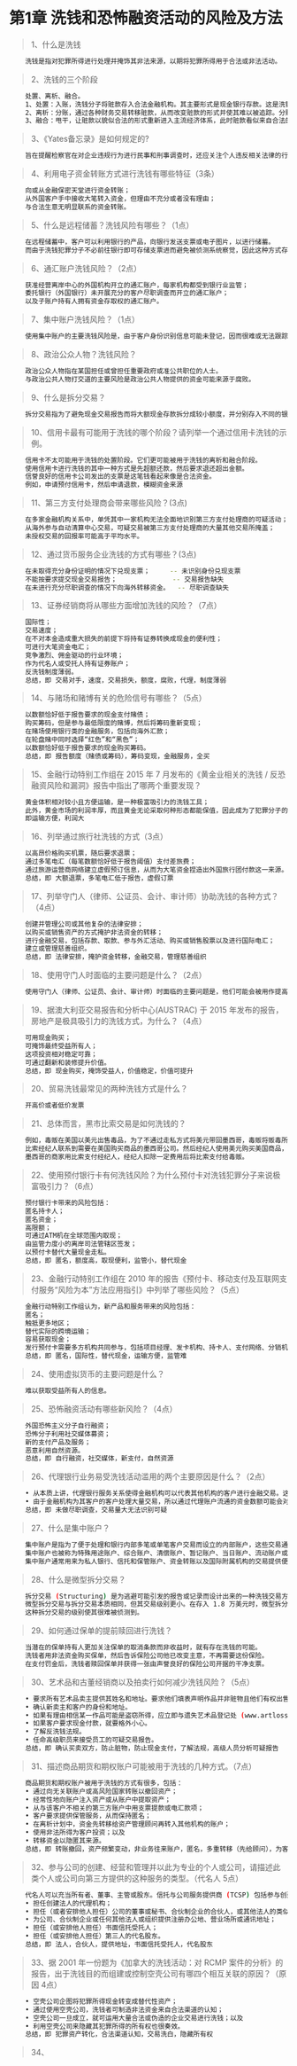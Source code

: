 # 第1章 洗钱和恐怖融资活动的风险及方法

> 1、什么是洗钱
``` bash
	洗钱是指对犯罪所得进行处理并掩饰其非法来源，以期将犯罪所得用于合法或非法活动。
```

> 2、洗钱的三个阶段
``` bash
	处置、离析、融合。
	1、处置：入账，洗钱分子将赃款存入合法金融机构。其主要形式是现金银行存款。这是洗钱过程中最危险的一环，因为大量现金非常可疑，而且银行按规定要上报巨额交易
	2、离析：分账，通过各种财务交易转移赃款，从而改变赃款的形式并使其难以被追踪。分账过程可能包括不同国家或地区、 不同户名的账户间的多次银行转账和电汇、多次存取以不断改变账户金额、改变货币种类和购置奢侈品（游艇、房 屋、轿车钻石）以改变赃款的形式。这是所有洗钱过程中最复杂的一环，其目的是想方设法让原始赃款难以被追踪。
	3、融合：甩干，让赃款以貌似合法的形式重新进入主流经济体系，此时赃款看似来自合法的交易。这一阶段可能包括最后一次从银行转账到洗钱者只为赚取微薄利润而投资当地公司账户、 卖掉分账时购置的游艇或者从洗钱者自己的公司购买价值为1千万美元的螺丝刀。此时，犯罪 分子就可以高枕无忧地使用这笔钱了。如果前两步没有证明文件留下，则很难在融合这一步抓到洗钱的人。
```

> 3、《Yates备忘录》是如何规定的?
``` bash
	旨在提醒检察官在对企业违规行为进行民事和刑事调查时，还应关注个人违反相关法律的行为。
```

> 4、利用电子资金转账方式进行洗钱有哪些特征（3条）
``` bash
	向或从金融保密天堂进行资金转账；
	从外国客户手中接收大笔转入资金，但理由不充分或者没有理由；
	与合法生意无明显联系的资金转账。
```

> 5、什么是远程储蓄？洗钱风险有哪些？（1点）
``` bash
	在远程储蓄中，客户可以利用银行的产品，向银行发送支票或电子图片，以进行储蓄。
	而由于洗钱犯罪分子不必前往银行即可存储支票进而避免被侦测系统察觉，因此这种方式存在一定风险
```

> 6、通汇账户洗钱风险？（2点）
``` bash
	获准经营离岸中心的外国机构开立的通汇账户，每家机构都受到银行业监管；
	委托银行（外国银行）未开展充分的客户尽职调查而开立的通汇账户；
	以及子账户持有人拥有资金存取权的通汇账户。
```

> 7、集中账户洗钱风险？（1点）
``` bash
	使用集中账户的主要洗钱风险是，由于客户身份识别信息可能未登记，因而很难或无法跟踪审计线索。
```

> 8、政治公众人物？洗钱风险？
``` bash
	政治公众人物指在某国担任或曾担任重要政府或准公共职位的人士。
	与政治公共人物打交道的主要风险是政治公共人物提供的资金可能来源于腐败。
```

> 9、什么是拆分交易？
``` bash
	拆分交易指为了避免现金交易报告而将大额现金存款拆分成较小额度，并分别存入不同的银行、银行账户或于不同日存入。
```

> 10、信用卡最有可能用于洗钱的哪个阶段？请列举一个通过信用卡洗钱的示例。
``` bash
	信用卡不太可能用于洗钱的处置阶段。它们更可能被用于洗钱的离析和融合阶段。
	使用信用卡进行洗钱的其中一种方式是先超额还款，然后要求退还超出金额。
	信誉良好的信用卡公司发出的支票是这笔钱看起来像是合法资金。
	例如，申请预付信用卡，然后申请退款，模糊资金来源
```

> 11、第三方支付处理商会带来哪些风险？(3点)
``` bash
	在多家金融机构关系中，单凭其中一家机构无法全面地识别第三方支付处理商的可疑活动；	-- 一家机构无力识别全部交易
	从海外参与自动清算中心交易，可疑交易被第三方支付处理商的大量其他交易所掩盖；		-- 众多交易混合掩盖
	未授权交易的回报率可能高于平均水平。											-- 未授权高回报造成腐败
```

> 12、通过货币服务企业洗钱的方式有哪些？(3点)
``` bash
	在未取得充分身份证明的情况下兑现支票；		-- 未识别身份兑现支票
	不能按要求提交现金交易报告；				-- 交易报告缺失
	在未进行充分尽职调查的情况下向海外转移资金。	-- 尽职调查缺失
```

> 13、证券经销商将从哪些方面增加洗钱的风险？（7点）
``` bash
	国际性；
	交易速度；
	在不对本金造成重大损失的前提下将持有证券转换成现金的便利性；
	可进行大笔资金电汇；
	竞争激烈、佣金驱动的行业环境；
	作为代名人或受托人持有证券账户；
	反洗钱制度薄弱。
	总结，即 交易对手，速度，交易损失，额度，腐败，代理，制度薄弱
```

> 14、与赌场和赌博有关的危险信号有哪些？（5点）
``` bash
	以数额恰好低于报告要求的现金支付赌债；
	购买筹码，但是参与最低限度的赌博，然后将筹码重新变现；
	在赌场使用银行类的金融服务，包括向海外汇款；
	在轮盘赌中同时选择“红色”和“黑色”；
	以数额恰好低于报告要求的现金购买筹码。
	总结，即 报告额度（赌债或筹码），筹码变现，金融服务，全买
```

> 15、金融行动特别工作组在 2015 年 7 月发布的《黄金业相关的洗钱 / 反恐融资风险和漏洞》报告中指出了哪两个重要发现？
``` bash
	黄金体积相对较小且方便运输，是一种极富吸引力的洗钱工具；
	此外，黄金市场的利润丰厚，而且黄金无论采取何种形态都能保值，因此成为了犯罪分子的目标。
	即运输方便，利润大
```

> 16、列举通过旅行社洗钱的方式（3点）
``` bash
	以高昂价格购买机票，随后要求退票；
	通过多笔电汇（每笔数额恰好低于报告阈值）支付差旅费；
	通过旅游运营商网络建立虚假预订信息，从而为大笔资金捏造出外国旅行团付款这一来源。
	总结，即 大额退票，多笔电汇低于报告，虚假订票
```

> 17、列举守门人（律师、公证员、会计、审计师）协助洗钱的各种方式？（4点）
``` bash
	创建并管理公司或其他复杂的法律安排；
	以购买或销售资产的方式掩护非法资金的转移；
	进行金融交易，包括存款、取款、参与外汇活动、购买或销售股票以及进行国际电汇；
	建立或管理慈善组织。
	总结，即 法律安排，掩护资金转移，金融交易，管理慈善组织
```

> 18、使用守门人时面临的主要问题是什么？（2点）
``` bash
	使用守门人（律师、公证员、会计、审计师）时面临的主要问题是，他们可能会被用作提高保密性，或者隐瞒账户或交易的受益所有人。
```

> 19、据澳大利亚交易报告和分析中心(AUSTRAC) 于 2015 年发布的报告，房地产是极具吸引力的洗钱方式，为什么？（4点）
``` bash
	可用现金购买；
	可掩饰最终受益所有人；
	这项投资相对稳定可靠；
	可通过翻新和装修提升价值。
	总结，即 现金购买，掩饰受益人，价值稳定，价值可提升
```

> 20、贸易洗钱最常见的两种洗钱方式是什么？
``` bash
	开高价或者低价发票
```

> 21、总体而言，黑市比索交易是如何洗钱的？
``` bash
	例如，毒贩在美国以美元出售毒品，为了不通过走私方式将美元带回墨西哥，毒贩将贩毒所得交给“比索经纪人”。
	比索经纪人联系到需要在美国购买商品的墨西哥公司。然后经纪人使用美元购买美国商品，并将货物运到墨西哥。
	墨西哥的商家用比索支付经纪人，经纪人扣除一定费用后将比索支付给毒贩。
```

> 22、使用预付银行卡有何洗钱风险？为什么预付卡对洗钱犯罪分子来说极富吸引力？（6点）
``` bash
	预付银行卡带来的风险包括：
	匿名持卡人；
	匿名资金；
	高限额；
	可通过ATM机在全球范围内取现；
	由监管力度小的离岸司法管辖区签发；
	以预付卡替代大量现金走私。
	总结，即 匿名，额度高，取现便利，监管小，替代现金
```

> 23、金融行动特别工作组在 2010 年的报告《预付卡、移动支付及互联网支付服务“风险为本”方法应用指引》中列举了哪些风险？（5点）
``` bash
	金融行动特别工作组认为，新产品和服务带来的风险包括：
	匿名；
	触抵更多地区；
	替代实际的跨境运输；
	容易获取现金；
	发行预付卡需要多方机构共同参与，包括项目经理、发卡机构、持卡人、支付网络、分销机构和中介，此类交易很难加以监管或监控。
	总结，即 匿名，国际性，替代现金，运输方便，监管难
```

> 24、使用虚拟货币的主要问题是什么？
``` bash
	难以获取受益所有人的信息。
```

> 25、恐怖融资活动有哪些新风险？（4点）
``` bash
	外国恐怖主义分子自行融资；
	恐怖分子利用社交媒体募资；
	新的支付产品及服务；
	恶意利用自然资源。
	总结，即 自行融资，社交媒体，新支付，自然资源
```

> 26、代理银行业务易受洗钱活动滥用的两个主要原因是什么？（2点）
``` bash
	• 从本质上讲，代理银行服务关系使得金融机构可以代表其他机构的客户进行金融交易。这种间接关系意味着，代理银行在向既未经本行验证身份又未获得任何第一手信息的个人或实体提供服务，而且
	• 由于金融机构为其客户的客户处理大量交易，所以通过代理账户流通的资金数额可能会对金融机构产生巨大的威胁。鉴于金融机构通常无法获得实际交易方的信息来鉴别其是否正常，识别可疑交易的难度也大大增加。
	总结，即 未做尽职调查，交易量大无法识别可疑
```

> 27、什么是集中账户？
``` bash
	集中账户是指为了便于处理和银行内部多笔或单笔客户交易而设立的内部账户，这些交易通常发生在同一天。
	集中账户也被称为特殊用途账户、综合账户、清偿账户、暂记账户、当日账户、流动账户或收款账户。
	集中账户通常用来为私人银行、信托和保管账户、资金转账以及国际附属机构的交易提供便利。
```

> 28、什么是微型拆分交易？
``` bash
	拆分交易 (Structuring) 是为逃避可能引发的报告或记录而设计出来的一种洗钱交易方法。
	微型拆分交易与拆分交易本质相同，但其交易级别更小。在存入 1.8 万美元时，微型拆分交易不会将资金分两笔存入，而可能拆分成 20 笔交易，每笔金额在 900 美元左右。
	这种拆分交易的级别使其很难被侦测到。
```

> 29、如何通过保单的提前赎回进行洗钱？
``` bash
	当潜在的保单持有人更加关注保单的取消条款而非收益时，就有存在洗钱的可能。
	洗钱者用非法资金购买保单，然后告诉保险公司他已改变主意，不再需要这份保险。
	在支付罚金后，洗钱者赎回保单并获得一张由声誉良好的保险公司开据的干净支票。
```

> 30、艺术品和古董经销商以及拍卖行如何减少洗钱风险？（5点）
``` bash
	• 要求所有艺术品卖主提供其姓名和地址。要求他们填表声明作品并非赃物且他们有权出售，然后在表上签名并填写日期。
	• 确认新卖主和客户的身份和地址。
	• 如果有理由相信某一作品可能是盗窃所得，应立即与遗失艺术品登记处 (www.artloss.com) 联系。该机构是全球最大的私人遗失艺术品数据库。
	• 如果客户要求现金付款，就要格外小心。
	• 了解反洗钱法规。
	• 任命高级职员来接受员工的可疑交易报告。
	总结，即 确认买卖双方，防止脏物，防止现金支付，了解法规，高级人员分析可疑报告
```

> 31、描述商品期货和期权账户可能被用于洗钱的几种方式。（7点）
``` bash
	商品期货和期权账户被用于洗钱的方式有很多，包括：
	• 通过向无关联账户或高风险国家转账以撤回资产；
	• 经常性地向账户注入资产或从账户中提取资产；
	• 从与该客户不相关的第三方账户中用支票提款或电汇款项；
	• 客户要求提供保管服务，从而保持匿名；
	• 在离析计划中，资金先转移给资产管理顾问再转入其他机构的账户；
	• 使用非法所得为客户投资；以及
	• 转移资金以隐匿其来源。
	总结，即 转账撤回，资产频繁变动，非业务往来账户，匿名，多重转移（先给顾问），为客户投资，转移资金
```

> 32、参与公司的创建、经营和管理并以此为专业的个人或公司，请描述此类个人或公司向第三方提供的这种服务的类型。（代名人 5点）
``` bash
	代名人可以充当所有者、董事、主管或股东。信托与公司服务提供商 (TCSP) 包括参与创建、经营和管理公司载体并以此为专业的个人和实体。他们是指任何向第三方提供下列任意一种服务的个人或企业：
	• 担任创建法人的代理机构；
	• 担任（或者安排他人担任）公司的董事或秘书、合伙制企业的合伙人，或其他法人的类似职位；
	• 为公司、合伙制企业或任何其他法人或组织提供注册办公地、营业场所或通讯地址；
	• 担任（或安排他人担任）书面信托受托人；
	• 担任（或安排他人担任）第三人的代名股东。
	总结，即 法人，合伙人，提供地址，书面信托受托人，代名股东
```

> 33、据 2001 年一份题为《加拿大的洗钱活动：对 RCMP 案件的分析》的报告，出于洗钱目的而组建或控制空壳公司有哪四个相互关联的原因？（原因 4点）
``` bash
	• 空壳公司企图将犯罪所得现金转变成替代性资产；
	• 通过使用空壳公司，洗钱者可制造非法资金来自合法渠道的认知；
	• 空壳公司一旦成立，就可运用大量合法或伪造的企业交易进行洗钱；以及
	• 利用空壳公司来隐藏其犯罪所得的所有权也很奏效。
	总结，即 犯罪资产转化，合法渠道认知，交易洗白，隐藏所有权
```

> 34、
``` bash
	
```
